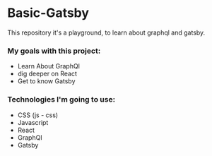 # Basic-Gatsby

This repository it's a playground, to learn about graphql and gatsby.

### My goals with this project:

- Learn About GraphQl
- dig deeper on React
- Get to know Gatsby

### Technologies I'm going to use:

- CSS (js - css)
- Javascript
- React
- GraphQl
- Gatsby
